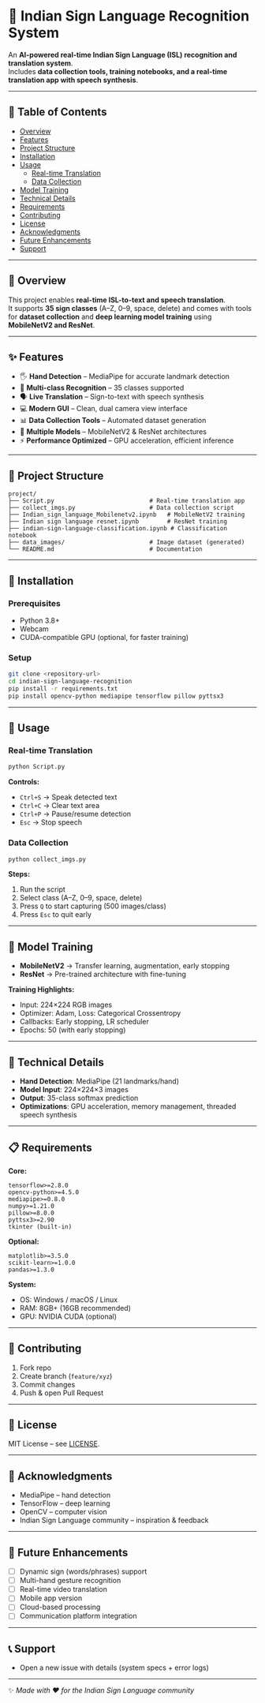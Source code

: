 # 🤟 Indian Sign Language Recognition System

An **AI-powered real-time Indian Sign Language (ISL) recognition and translation system**.  
Includes **data collection tools, training notebooks, and a real-time translation app with speech synthesis**.

---

## 📑 Table of Contents
- [Overview](#overview)  
- [Features](#features)  
- [Project Structure](#project-structure)  
- [Installation](#installation)  
- [Usage](#usage)  
  - [Real-time Translation](#real-time-translation)  
  - [Data Collection](#data-collection)  
- [Model Training](#model-training)  
- [Technical Details](#technical-details)  
- [Requirements](#requirements)  
- [Contributing](#contributing)  
- [License](#license)  
- [Acknowledgments](#acknowledgments)  
- [Future Enhancements](#future-enhancements)  
- [Support](#support)  

---

## 🔎 Overview
This project enables **real-time ISL-to-text and speech translation**.  
It supports **35 sign classes** (A–Z, 0–9, space, delete) and comes with tools for **dataset collection** and **deep learning model training** using **MobileNetV2 and ResNet**.

---

## ✨ Features
- 🖐️ **Hand Detection** – MediaPipe for accurate landmark detection  
- 🧾 **Multi-class Recognition** – 35 classes supported  
- 🗣️ **Live Translation** – Sign-to-text with speech synthesis  
- 💻 **Modern GUI** – Clean, dual camera view interface  
- 📊 **Data Collection Tools** – Automated dataset generation  
- 🧠 **Multiple Models** – MobileNetV2 & ResNet architectures  
- ⚡ **Performance Optimized** – GPU acceleration, efficient inference  

---

## 📁 Project Structure
```
project/
├── Script.py                           # Real-time translation app
├── collect_imgs.py                     # Data collection script
├── Indian_sign_language_Mobilenetv2.ipynb   # MobileNetV2 training
├── Indian sign language resnet.ipynb        # ResNet training
├── indian-sign-language-classification.ipynb # Classification notebook
├── data_images/                        # Image dataset (generated)
└── README.md                           # Documentation
```

---

## 🚀 Installation

### Prerequisites
- Python 3.8+  
- Webcam  
- CUDA-compatible GPU (optional, for faster training)  

### Setup
```bash
git clone <repository-url>
cd indian-sign-language-recognition
pip install -r requirements.txt
pip install opencv-python mediapipe tensorflow pillow pyttsx3
```

---

## 📖 Usage

### Real-time Translation
```bash
python Script.py
```
**Controls:**  
- `Ctrl+S` → Speak detected text  
- `Ctrl+C` → Clear text area  
- `Ctrl+P` → Pause/resume detection  
- `Esc` → Stop speech  

### Data Collection
```bash
python collect_imgs.py
```
**Steps:**  
1. Run the script  
2. Select class (A–Z, 0–9, space, delete)  
3. Press `Q` to start capturing (500 images/class)  
4. Press `Esc` to quit early  

---

## 🧠 Model Training
- **MobileNetV2** → Transfer learning, augmentation, early stopping  
- **ResNet** → Pre-trained architecture with fine-tuning  

**Training Highlights:**  
- Input: 224×224 RGB images  
- Optimizer: Adam, Loss: Categorical Crossentropy  
- Callbacks: Early stopping, LR scheduler  
- Epochs: 50 (with early stopping)  

---

## 🔧 Technical Details
- **Hand Detection**: MediaPipe (21 landmarks/hand)  
- **Model Input**: 224×224×3 images  
- **Output**: 35-class softmax prediction  
- **Optimizations**: GPU acceleration, memory management, threaded speech synthesis  

---

## 📋 Requirements
**Core:**  
```
tensorflow>=2.8.0
opencv-python>=4.5.0
mediapipe>=0.8.0
numpy>=1.21.0
pillow>=8.0.0
pyttsx3>=2.90
tkinter (built-in)
```
**Optional:**  
```
matplotlib>=3.5.0
scikit-learn>=1.0.0
pandas>=1.3.0
```

**System:**  
- OS: Windows / macOS / Linux  
- RAM: 8GB+ (16GB recommended)  
- GPU: NVIDIA CUDA (optional)  

---

## 🤝 Contributing
1. Fork repo  
2. Create branch (`feature/xyz`)  
3. Commit changes  
4. Push & open Pull Request  

---

## 📄 License
MIT License – see [LICENSE](LICENSE).  

---

## 🙏 Acknowledgments
- MediaPipe – hand detection  
- TensorFlow – deep learning  
- OpenCV – computer vision  
- Indian Sign Language community – inspiration & feedback  

---

## 🔮 Future Enhancements
- [ ] Dynamic sign (words/phrases) support  
- [ ] Multi-hand gesture recognition  
- [ ] Real-time video translation  
- [ ] Mobile app version  
- [ ] Cloud-based processing  
- [ ] Communication platform integration  

---

## 📞 Support  
- Open a new issue with details (system specs + error logs)  

---

✨ *Made with ❤️ for the Indian Sign Language community*  
